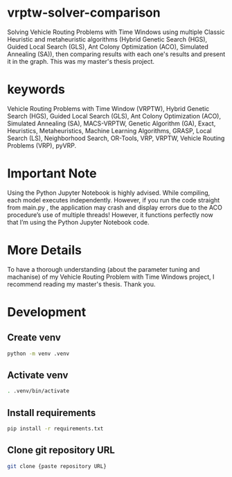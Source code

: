 
# vrptw-solver-comparison
Solving Vehicle Routing Problems with Time Windows using multiple Classic Heuristic and metaheuristic algorithms (Hybrid Genetic Search (HGS), Guided Local Search (GLS), Ant Colony Optimization (ACO), Simulated Annealing (SA)), then comparing results with each one's results and present it in the graph. This was my master's thesis project.

# keywords
Vehicle Routing Problems with Time Window (VRPTW), Hybrid Genetic Search (HGS), Guided Local Search (GLS), Ant Colony Optimization (ACO), Simulated Annealing (SA), MACS-VRPTW, Genetic Algorithm (GA), Exact, Heuristics, Metaheuristics, Machine Learning Algorithms, GRASP, Local Search (LS), Neighborhood Search, OR-Tools, VRP, VRPTW, Vehicle Routing Problems (VRP), pyVRP.

# Important Note
Using the Python Jupyter Notebook is highly advised. While compiling, each model executes independently. However, if you run the code straight from main.py , the application may crash and display errors due to the ACO procedure’s use of multiple threads! However, it functions perfectly now that I’m using the Python Jupyter Notebook code.

# More Details
To have a thorough understanding (about the parameter tuning and machanise) of my Vehicle Routing Problem with Time Windows project, I recommend reading my master's thesis. Thank you.

# Development

## Create venv

```sh
python -m venv .venv
```

## Activate venv

```sh
. .venv/bin/activate
```

## Install requirements

```sh
pip install -r requirements.txt
```

## Clone git repository URL 

```sh
git clone {paste repository URL}
```
